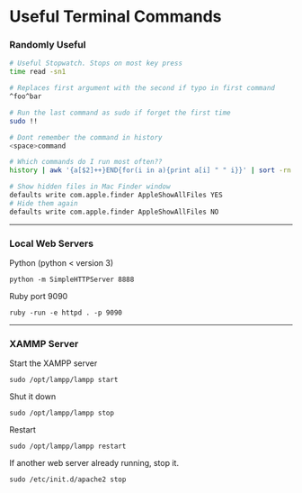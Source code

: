 # Useful Terminal Commands
### Randomly Useful

```bash
# Useful Stopwatch. Stops on most key press
time read -sn1

# Replaces first argument with the second if typo in first command
^foo^bar

# Run the last command as sudo if forget the first time
sudo !!

# Dont remember the command in history
<space>command

# Which commands do I run most often??
history | awk '{a[$2]++}END{for(i in a){print a[i] " " i}}' | sort -rn | head

# Show hidden files in Mac Finder window
defaults write com.apple.finder AppleShowAllFiles YES
# Hide them again
defaults write com.apple.finder AppleShowAllFiles NO
```
---

### Local Web Servers
Python (python < version 3)

`python -m SimpleHTTPServer 8888`

Ruby port 9090

`ruby -run -e httpd . -p 9090`

---

### XAMMP Server

Start the XAMPP server

`sudo /opt/lampp/lampp start`


Shut it down

`sudo /opt/lampp/lampp stop`


Restart

`sudo /opt/lampp/lampp restart`

If another web server already running, stop it.

`sudo /etc/init.d/apache2 stop`
